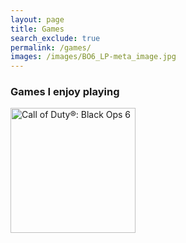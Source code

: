 ```yaml
---
layout: page 
title: Games 
search_exclude: true
permalink: /games/
images: /images/BO6_LP-meta_image.jpg
---
```


### Games I enjoy playing

<img src="https://admin.esports.gg/wp-content/uploads/2024/08/Call-of-Duty-Black-Ops-6.jpg" alt="Call of Duty®: Black Ops 6" height = 200px>


